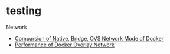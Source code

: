 # testing

Network
- [Comparsion of Native, Bridge, OVS Network Mode of Docker]()
- [Performance of Docker Overlay Network]()
